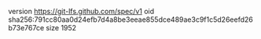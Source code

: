 version https://git-lfs.github.com/spec/v1
oid sha256:791cc80aa0d24efb7d4a8be3eeae855dce489ae3c9f1c5d26eefd26b73e767ce
size 1952
